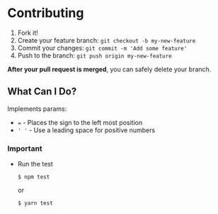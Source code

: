 Contributing
============

1.  Fork it!
2.  Create your feature branch: `git checkout -b my-new-feature`
3.  Commit your changes: `git commit -m 'Add some feature'`
4.  Push to the branch: `git push origin my-new-feature`

**After your pull request is merged**, you can safely delete your branch.

What Can I Do?
--------------

Implements params:

-   `=` - Places the sign to the left most position
-   `' '` - Use a leading space for positive numbers

### Important

-   Run the test

        $ npm test

    or

        $ yarn test
